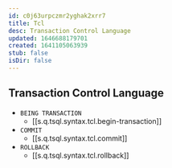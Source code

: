 ```yaml
---
id: c0j63urpczmr2yghak2xrr7
title: Tcl
desc: Transaction Control Language
updated: 1646688179701
created: 1641105063939
stub: false
isDir: false
---
```



## Transaction Control Language

- `BEING TRANSACTION`
  - [[s.q.tsql.syntax.tcl.begin-transaction]]
- `COMMIT`
  - [[s.q.tsql.syntax.tcl.commit]]
- `ROLLBACK`
  - [[s.q.tsql.syntax.tcl.rollback]]
